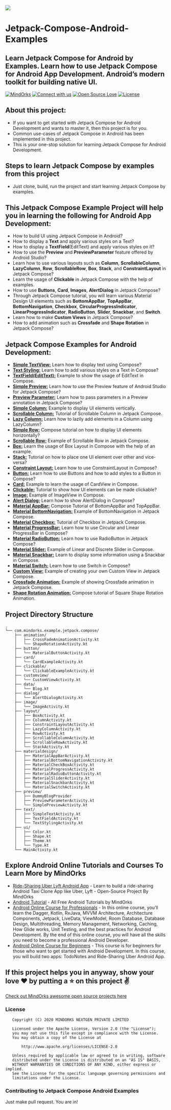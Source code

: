 <img src=https://github.com/MindorksOpenSource/Jetpack-Compose-Android-Examples/blob/main/assets/banner-jetpack-compose.jpg >

# Jetpack-Compose-Android-Examples
## Learn Jetpack Compose for Android by Examples. Learn how to use Jetpack Compose for Android App Development. Android’s modern toolkit for building native UI.

[![MindOrks](https://img.shields.io/badge/mindorks-opensource-blue.svg)](https://mindorks.com/open-source-projects)
[![Connect with us](https://img.shields.io/badge/Connect%20with%20us-blue.svg)](https://mindorks.com/connect-with-us)
[![Open Source Love](https://badges.frapsoft.com/os/v1/open-source.svg?v=102)](https://opensource.org/licenses/Apache-2.0)
[![License](https://img.shields.io/badge/license-Apache%202.0-blue.svg)](https://github.com/MindorksOpenSource/Jetpack-Compose-Android-Examples/blob/main/LICENSE)

## About this project:
* If you want to get started with Jetpack Compose for Android Development and wants to master it, then this project is for you.
* Common use-cases of Jetpack Compose in Android has been implemented in this project.
* This is your one-stop solution for learning Jetpack Compose for Android Development.

## Steps to learn Jetpack Compose by examples from this project
* Just clone, build, run the project and start learning Jetpack Compose by examples.

## This Jetpack Compose Example Project will help you in learning the following for Android App Development:
* How to build UI using Jetpack Compose in Android?
* How to display a **Text** and apply various styles on a Text?
* How to display a **TextField**(EditText) and apply various styles on it?
* How to use the **Preview** and **PreviewParameter** feature offered by Android Studio?
* Learn how to use various layouts such as **Column**, **ScrollableColumn**, **LazyColumn**, **Row**, **ScrollableRow**, **Box**, **Stack**, and **ConstraintLayout** in Jetpack Compose?
* Learn the usage of **Clickable** in Jetpack Compose with the help of examples.
* How to use **Buttons**, **Card**, **Images**, **AlertDialog** in Jetpack Compose?
* Through Jetpack Compose tutorial, you will learn various Material Design UI elements such as **BottomAppBar**, **TopAppBar**, **BottomNavigation**, **Checkbox**, **CircularProgressIndicator**, **LinearProgressIndicator**, **RadioButton**, **Slider**, **Snackbar**, and **Switch**.
* Learn how to make **Custom Views** in Jetpack Compose?
* How to add animation such as **Crossfade** and **Shape Rotation** in Jetpack Compose?

## Jetpack Compose Examples for Android Development:
* [**Simple TextView:**](https://github.com/MindorksOpenSource/Jetpack-Compose-Android-Examples/blob/main/app/src/main/java/com/mindorks/example/jetpack/compose/text/SimpleTextActivity.kt) Learn how to display text using Compose?
* [**Text Styling:**](https://github.com/MindorksOpenSource/Jetpack-Compose-Android-Examples/blob/main/app/src/main/java/com/mindorks/example/jetpack/compose/text/TextStylingActivity.kt) Learn how to add various styles on a Text in Compose?
* [**TextField(EditText):**](https://github.com/MindorksOpenSource/Jetpack-Compose-Android-Examples/blob/main/app/src/main/java/com/mindorks/example/jetpack/compose/text/TextFieldActivity.kt) Example to show the usage of EditText in Compose.
* [**Simple Preview:**](https://github.com/MindorksOpenSource/Jetpack-Compose-Android-Examples/blob/main/app/src/main/java/com/mindorks/example/jetpack/compose/preview/SimplePreviewActivity.kt) Learn how to use the Preview feature of Android Studio for Jetpack Compose?
* [**Preview Parameter:**](https://github.com/MindorksOpenSource/Jetpack-Compose-Android-Examples/blob/main/app/src/main/java/com/mindorks/example/jetpack/compose/preview/PreviewParameterActivity.kt) Learn how to pass parameters in a Preview annotation in Jetpack Compose?
* [**Simple Column:**](https://github.com/MindorksOpenSource/Jetpack-Compose-Android-Examples/blob/main/app/src/main/java/com/mindorks/example/jetpack/compose/layout/ColumnActivity.kt) Example to display UI elements vertically.
* [**Scrollable Column:**](https://github.com/MindorksOpenSource/Jetpack-Compose-Android-Examples/blob/main/app/src/main/java/com/mindorks/example/jetpack/compose/layout/ScrollableColumnActivity.kt) Tutorial of Scrollable Column in Jetpack Compose.
* [**Lazy Column:**](https://github.com/MindorksOpenSource/Jetpack-Compose-Android-Examples/blob/main/app/src/main/java/com/mindorks/example/jetpack/compose/layout/LazyColumnActivity.kt) Learn how to lazily add elements in a Column using LazyColumn?
* [**Simple Row:**](https://github.com/MindorksOpenSource/Jetpack-Compose-Android-Examples/blob/main/app/src/main/java/com/mindorks/example/jetpack/compose/layout/RowActivity.kt) Compose tutorial on how to display UI elements horizontally?
* [**Scrollable Row:**](https://github.com/MindorksOpenSource/Jetpack-Compose-Android-Examples/blob/main/app/src/main/java/com/mindorks/example/jetpack/compose/layout/ScrollableRowActivity.kt) Example of Scrollable Row in Jetpack Compose.
* [**Box:**](https://github.com/MindorksOpenSource/Jetpack-Compose-Android-Examples/blob/main/app/src/main/java/com/mindorks/example/jetpack/compose/layout/BoxActivity.kt) Learn the usage of Box Layout in Compose with the help of an example.
* [**Stack:**](https://github.com/MindorksOpenSource/Jetpack-Compose-Android-Examples/blob/main/app/src/main/java/com/mindorks/example/jetpack/compose/layout/StackActivity.kt) Tutorial on how to place one UI element over other and vice-versa?
* [**Constraint Layout:**](https://github.com/MindorksOpenSource/Jetpack-Compose-Android-Examples/blob/main/app/src/main/java/com/mindorks/example/jetpack/compose/layout/ConstraintLayoutActivity.kt) Learn how to use ConstraintLayout in Compose?
* [**Button:**](https://github.com/MindorksOpenSource/Jetpack-Compose-Android-Examples/blob/main/app/src/main/java/com/mindorks/example/jetpack/compose/button/MaterialButtonActivity.kt) Learn how to use Buttons and how to add styles to a Button in Compose?
* [**Card:**](https://github.com/MindorksOpenSource/Jetpack-Compose-Android-Examples/blob/main/app/src/main/java/com/mindorks/example/jetpack/compose/card/CardExampleActivity.kt) Example to learn the usage of CardView in Compose.
* [**Clickable:**](https://github.com/MindorksOpenSource/Jetpack-Compose-Android-Examples/blob/main/app/src/main/java/com/mindorks/example/jetpack/compose/clickable/ClickableExampleActivity.kt) Tutorial to show how UI elements can be made clickable?
* [**Image:**](https://github.com/MindorksOpenSource/Jetpack-Compose-Android-Examples/blob/main/app/src/main/java/com/mindorks/example/jetpack/compose/image/ImageActivity.kt) Example of ImageView in Compose.
* [**Alert Dialog:**](https://github.com/MindorksOpenSource/Jetpack-Compose-Android-Examples/blob/main/app/src/main/java/com/mindorks/example/jetpack/compose/dialog/AlertDialogActivity.kt) Learn how to show AlertDialog in Compose?
* [**Material AppBar:**](https://github.com/MindorksOpenSource/Jetpack-Compose-Android-Examples/blob/main/app/src/main/java/com/mindorks/example/jetpack/compose/materialdesign/MaterialAppBarActivity.kt) Compose Tutorial of BottomAppBar and TopAppBar.
* [**Material BottomNavigation:**](https://github.com/MindorksOpenSource/Jetpack-Compose-Android-Examples/blob/main/app/src/main/java/com/mindorks/example/jetpack/compose/materialdesign/MaterialBottomNavigationActivity.kt) Example of BottomNavigation in Jetpack Compose.
* [**Material Checkbox:**](https://github.com/MindorksOpenSource/Jetpack-Compose-Android-Examples/blob/main/app/src/main/java/com/mindorks/example/jetpack/compose/materialdesign/MaterialCheckBoxActivity.kt) Tutorial of Checkbox in Jetpack Compose.
* [**Material ProgressBar:**](https://github.com/MindorksOpenSource/Jetpack-Compose-Android-Examples/blob/main/app/src/main/java/com/mindorks/example/jetpack/compose/materialdesign/MaterialProgressActivity.kt) Learn how to use Circular and Linear ProgressBar in Compose?
* [**Material RadioButton:**](https://github.com/MindorksOpenSource/Jetpack-Compose-Android-Examples/blob/main/app/src/main/java/com/mindorks/example/jetpack/compose/materialdesign/MaterialRadioButtonActivity.kt) Learn how to use RadioButton in Jetpack Compose?
* [**Material Slider:**](https://github.com/MindorksOpenSource/Jetpack-Compose-Android-Examples/blob/main/app/src/main/java/com/mindorks/example/jetpack/compose/materialdesign/MaterialSliderActivity.kt) Example of Linear and Discrete Slider in Compose.
* [**Material Snackbar:**](https://github.com/MindorksOpenSource/Jetpack-Compose-Android-Examples/blob/main/app/src/main/java/com/mindorks/example/jetpack/compose/materialdesign/MaterialSnackbarActivity.kt) Learn to display some information using a Snackbar in Compose.
* [**Material Switch:**](https://github.com/MindorksOpenSource/Jetpack-Compose-Android-Examples/blob/main/app/src/main/java/com/mindorks/example/jetpack/compose/materialdesign/MaterialSwitchActivity.kt) Learn how to use Switch in Compose?
* [**Custom View:**](https://github.com/MindorksOpenSource/Jetpack-Compose-Android-Examples/blob/main/app/src/main/java/com/mindorks/example/jetpack/compose/customview/CustomViewActivity.kt) Example of creating your own Custom View in Jetpack Compose.
* [**Crossfade Animation:**](https://github.com/MindorksOpenSource/Jetpack-Compose-Android-Examples/blob/main/app/src/main/java/com/mindorks/example/jetpack/compose/animation/CrossFadeAnimationActivity.kt) Example of showing Crossfade animation in Jetpack Compose.
* [**Shape Rotation Animation:**](https://github.com/MindorksOpenSource/Jetpack-Compose-Android-Examples/blob/main/app/src/main/java/com/mindorks/example/jetpack/compose/animation/ShapeRotationActivity.kt) Compose tutorial of Square Shape Rotation Animation.

## Project Directory Structure
```
.
└── com.mindorks.example.jetpack.compose/
    ├── animation/
    │   ├── CrossFadeAnimationActivity.kt
    │   └── ShapeRotationActivity.kt
    ├── button/
    │   └── MaterialButtonActivity.kt
    ├── card/
    │   └── CardExampleActivity.kt
    ├── clickable/
    │   └── ClickableExampleActivity.kt
    ├── customview/
    │   └── CustomViewActivity.kt
    ├── data/
    │   └── Blog.kt
    ├── dialog/
    │   └── AlertDialogActivity.kt
    ├── image/
    │   └── ImageActivity.kt
    ├── layout/
    │   ├── BoxActivity.kt
    │   ├── ColumnActivity.kt
    │   ├── ConstraintLayoutActivity.kt
    │   ├── LazyColumnActivity.kt
    │   ├── RowActivity.kt
    │   ├── ScrollableColumnActivity.kt
    │   ├── ScrollableRowActivity.kt
    │   └── StackActivity.kt
    ├── materialdesign/
    │   ├── MaterialAppBarActivity.kt
    │   ├── MaterialBottomNavigationActivity.kt
    │   ├── MaterialCheckBoxActivity.kt
    │   ├── MaterialProgressActivity.kt
    │   ├── MaterialRadioButtonActivity.kt
    │   ├── MaterialSliderActivity.kt
    │   ├── MaterialSnackbarActivity.kt
    │   └── MaterialSwitchActivity.kt
    ├── preview/
    │   ├── DummyBlogProvider
    │   ├── PreviewParameterActivity.kt
    │   └── SimplePreviewActivity.kt
    ├── text/
    │   ├── SimpleTextActivity.kt
    │   ├── TextFieldActivity.kt
    │   └── TextStylingActivity.kt
    ├── ui/
    │   ├── Color.kt
    │   ├── Shape.kt
    │   ├── Theme.kt
    │   └── Type.kt
    └── MainActivity.kt
```

## Explore Android Online Tutorials and Courses To Learn More by MindOrks
* [Ride-Sharing Uber Lyft Android App](https://github.com/MindorksOpenSource/ridesharing-uber-lyft-app) - Learn to build a ride-sharing Android Taxi Clone App like Uber, Lyft - Open-Source Project By MindOrks
* [Android Tutorial](https://mindorks.com/android-tutorial) - All Free Android Tutorials by MindOrks
* [Android Online Course for Professionals](https://mindorks.com/android-app-development-online-course-for-professionals) - In this online course, you’ll learn the Dagger, Kotlin, RxJava, MVVM Architecture, Architecture Components, Jetpack, LiveData, ViewModel, Room Database, Database Design, Multithreading, Memory Management, Networking, Caching, How Glide works, Unit Testing, and the best practices for Android Development. By the end of this online course, you will have all the skills you need to become a professional Android Developer.
* [Android Online Course for Beginners](https://mindorks.com/android-app-development-online-course-for-beginners) - This course is for beginners for those who want to get started with Android Development. In this course, you will build two apps: TodoNotes and Ride-Sharing Uber Android App.

## If this project helps you in anyway, show your love :heart: by putting a :star: on this project :v:

[Check out MindOrks awesome open source projects here](https://mindorks.com/open-source-projects)

### License
```
   Copyright (C) 2020 MINDORKS NEXTGEN PRIVATE LIMITED

   Licensed under the Apache License, Version 2.0 (the "License");
   you may not use this file except in compliance with the License.
   You may obtain a copy of the License at

       http://www.apache.org/licenses/LICENSE-2.0

   Unless required by applicable law or agreed to in writing, software
   distributed under the License is distributed on an "AS IS" BASIS,
   WITHOUT WARRANTIES OR CONDITIONS OF ANY KIND, either express or implied.
   See the License for the specific language governing permissions and
   limitations under the License.
```

### Contributing to Jetpack Compose Android Examples
Just make pull request. You are in!
